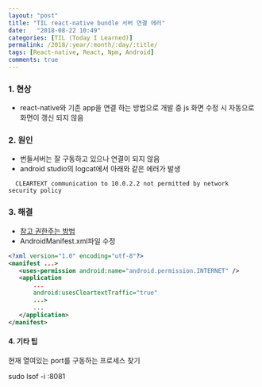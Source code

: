 ```yaml
---
layout: "post"
title: "TIL react-native bundle 서버 연결 에러"
date:   "2018-08-22 10:49"
categories: [TIL (Today I Learned)]
permalink: /2018/:year/:month/:day/:title/
tags: [React-native, React, Npm, Android]
comments: true
---
```


### 1. 현상 
 - react-native와 기존 app을 연결 하는 방법으로 개발 중 js 화면 수정 시 자동으로 화면이 갱신 되지 않음

### 2. 원인 
 -  번들서버는 잘 구동하고 있으나 연결이 되지 않음
 -  android studio의 logcat에서 아래와 같은 에러가 발생  
 ```
   CLEARTEXT communication to 10.0.2.2 not permitted by network security policy
```
 
### 3. 해결   
 - [참고 권한주는 방법](https://stackoverflow.com/questions/45940861/android-8-cleartext-http-traffic-not-permitted)
 -  AndroidManifest.xml파일 수정  
 ```xml
<?xml version="1.0" encoding="utf-8"?>
<manifest ...>
    <uses-permission android:name="android.permission.INTERNET" />
    <application
        ...
        android:usesCleartextTraffic="true"
        ...>
        ...
    </application>
</manifest>
```
 
 #### 4. 기타 팁  
 현재 열여있는 port를 구동하는 프로세스 찾기  

sudo lsof -i :8081
